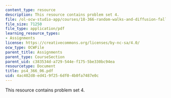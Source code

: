 ```yaml
---
content_type: resource
description: This resource contains problem set 4.
file: /ol-ocw-studio-app/courses/18-366-random-walks-and-diffusion-fall-2006/4ac402d8ed419f256df04b0fa7487e0c_ps4_366_06.pdf
file_size: 71250
file_type: application/pdf
learning_resource_types:
- Assignments
license: https://creativecommons.org/licenses/by-nc-sa/4.0/
ocw_type: OCWFile
parent_title: Assignments
parent_type: CourseSection
parent_uid: c383534d-a729-544e-f175-5be330bc94ea
resourcetype: Document
title: ps4_366_06.pdf
uid: 4ac402d8-ed41-9f25-6df0-4b0fa7487e0c
---
```

This resource contains problem set 4.